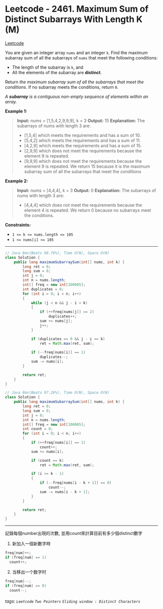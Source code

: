 # Leetcode - 2461. Maximum Sum of Distinct Subarrays With Length K (M)

[Leetcode](https://leetcode.com/problems/maximum-sum-of-distinct-subarrays-with-length-k/)

You are given an integer array `nums` and an integer `k`. Find the maximum subarray sum of all the subarrays of `nums` that meet the following conditions:

-   The length of the subarray is `k`, and
-   All the elements of the subarray are **distinct**.

Return _the maximum subarray sum of all the subarrays that meet the conditions._ If no subarray meets the conditions, return `0`.

_A **subarray** is a contiguous non-empty sequence of elements within an array._

**Example 1:**

> **Input:** nums = [1,5,4,2,9,9,9], k = 3
> **Output:** 15
> **Explanation:** The subarrays of nums with length 3 are:
> - [1,5,4] which meets the requirements and has a sum of 10.
> - [5,4,2] which meets the requirements and has a sum of 11.
> - [4,2,9] which meets the requirements and has a sum of 15.
> - [2,9,9] which does not meet the requirements because the element 9 is repeated.
> - [9,9,9] which does not meet the requirements because the element 9 is repeated.
> We return 15 because it is the maximum subarray sum of all the subarrays that meet the conditions

**Example 2:**

> **Input:** nums = [4,4,4], k = 3
> **Output:** 0
> **Explanation:** The subarrays of nums with length 3 are:
> - [4,4,4] which does not meet the requirements because the element 4 is repeated.
> We return 0 because no subarrays meet the conditions.

**Constraints:**

-   `1 <= k <= nums.length <= 105`
-   `1 <= nums[i] <= 105`

---
```java
// Java 6ms(Beats 98.76%), Time O(N), Space O(N)
class Solution {
    public long maximumSubarraySum(int[] nums, int k) {
        long ret = 0;
        long sum = 0;
        int j = 0;
        int n = nums.length;
        int[] freq = new int[100005];
        int duplicates = 0;
        for (int i = 0; i < n; i++)
        {
            while (j < n && j - i < k)
            {
                if (++freq[nums[j]] == 2)
                    duplicates++;
                sum += nums[j];
                j++;
            }

            if (duplicates == 0 && j - i == k)
                ret = Math.max(ret, sum);
            
            if (--freq[nums[i]] == 1)
                duplicates--;
            sum -= nums[i];
        }

        return ret;
    }
}
```
```java
// Java 8ms(Beats 97.26%), Time O(N), Space O(N)
class Solution {
    public long maximumSubarraySum(int[] nums, int k) {
        long ret = 0;
        long sum = 0;
        int j = 0;
        int n = nums.length;
        int[] freq = new int[100005];
        int count = 0;
        for (int i = 0; i < n; i++)
        {
            if (++freq[nums[i]] == 1)
                count++;
            sum += nums[i];

            if (count == k)
                ret = Math.max(ret, sum);

            if (i >= k - 1)
            {
                if (--freq[nums[i - k + 1]] == 0)
                    count--;
                sum -= nums[i - k + 1];
            }
        }

        return ret;
    }
}
```
---

記錄每個number出現的次數, 並用count來計算目前有多少個distinct數字
1.  新加入一個新數字時

```java
freq[num]++;
if (freq[num] == 1) 
  count++;
```

2.  当移出一个数字时

```java
freq[num]--;
if (freq[num] == 0) 
  count--;
```


###### tags: `Leetcode` `Two Pointers` `Sliding window : Distinct Characters`